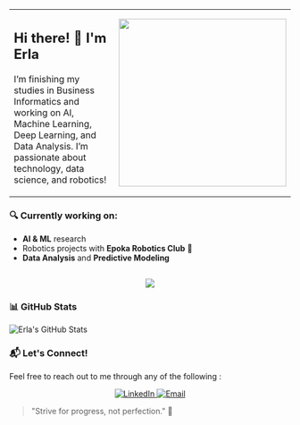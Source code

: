 <table>
  <tr>
    <td>
      <h2>Hi there! 👋 I'm Erla</h2>
      <p>
        I’m finishing my studies in Business Informatics and working on AI, Machine Learning, Deep Learning, and Data Analysis.  
        I’m passionate about technology, data science, and robotics!
      </p>
    </td>
    <td>
      <img src=["https://media0.giphy.com/media/v1.Y2lkPTc5MGI3NjExdHE0amFneDI1ZTJjNWM4NHM2enM0cDNyZnplZzA1YTdkYnVndnZtNSZlcD12MV9pbnRlcm5hbF9naWZfYnlfaWQmY3Q9Zw/A5yOQJ3X3y0Xyd476S/giphy.gif" width="300"]
    </td>
  </tr>
</table>




### 🔍 Currently working on:
- **AI & ML** research
- Robotics projects with **Epoka Robotics Club** 🚀
- **Data Analysis** and **Predictive Modeling**


## 
<p align="center">
  <img src="https://readme-typing-svg.herokuapp.com?font=Fira+Code&pause=1000&color=F76C6C&width=500&lines=AI+%7C+Machine+Learning+%7C+Deep+Learning;Data+Analysis+%7C+SQL+%7C+Python;Web+Development+%7C+PHP+%7C+JavaScript;Robotics+%7C+R+%7C+Java">
</p>

### 📊 GitHub Stats

![Erla's GitHub Stats](https://github-readme-stats.vercel.app/api?username=your-github-username&show_icons=true&count_private=true&hide_title=true&hide=prs&theme=radical)

### 📬 Let's Connect!

Feel free to reach out to me through any of the following :

<p align="center">
  <a href="http://linkedin.com/in/erla-hoxha-3a39272b8">
    <img src="https://img.shields.io/badge/LinkedIn-0077B5?style=for-the-badge&logo=linkedin&logoColor=white" alt="LinkedIn">
  </a>
  <a href="mailto:erlahoxha04@gmail.com">
    <img src="https://img.shields.io/badge/Email-D14836?style=for-the-badge&logo=gmail&logoColor=white" alt="Email">
  </a>
</p>

> "Strive for progress, not perfection." 💪


